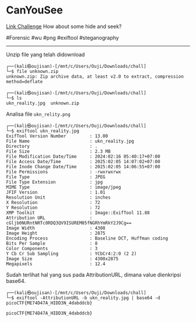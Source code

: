 # CanYouSee
[Link Challenge](https://play.picoctf.org/practice/challenge/408)
How about some hide and seek?

#Forensic #wu #png #exiftool #steganography 
___

Unzip file yang telah didownload
```
┌──(kali㉿oujisan)-[/mnt/c/Users/Ouji/Downloads/chall]
└─$ file unknown.zip
unknown.zip: Zip archive data, at least v2.0 to extract, compression method=deflate

┌──(kali㉿oujisan)-[/mnt/c/Users/Ouji/Downloads/chall]
└─$ ls
ukn_reality.jpg  unknown.zip
```

Analisa file `ukn_relity.png`
```
┌──(kali㉿oujisan)-[/mnt/c/Users/Ouji/Downloads/chall]
└─$ exiftool ukn_reality.jpg
ExifTool Version Number         : 13.00
File Name                       : ukn_reality.jpg
Directory                       : .
File Size                       : 2.3 MB
File Modification Date/Time     : 2024:02:16 05:40:17+07:00
File Access Date/Time           : 2025:02:05 14:07:02+07:00
File Inode Change Date/Time     : 2025:02:05 14:06:55+07:00
File Permissions                : -rwxrwxrwx
File Type                       : JPEG
File Type Extension             : jpg
MIME Type                       : image/jpeg
JFIF Version                    : 1.01
Resolution Unit                 : inches
X Resolution                    : 72
Y Resolution                    : 72
XMP Toolkit                     : Image::ExifTool 11.88
Attribution URL                 : cGljb0NURntNRTc0RDQ3QV9ISUREM05fNGRhYmRkY2J9Cg==
Image Width                     : 4308
Image Height                    : 2875
Encoding Process                : Baseline DCT, Huffman coding
Bits Per Sample                 : 8
Color Components                : 3
Y Cb Cr Sub Sampling            : YCbCr4:2:0 (2 2)
Image Size                      : 4308x2875
Megapixels                      : 12.4
```

Sudah terlihat hal yang sus pada AttributionURL, dimana value dienkripsi base64.
```
┌──(kali㉿oujisan)-[/mnt/c/Users/Ouji/Downloads/chall]
└─$ exiftool -AttributionURL -b ukn_reality.jpg | base64 -d
picoCTF{ME74D47A_HIDD3N_4dabddcb}
```

```
picoCTF{ME74D47A_HIDD3N_4dabddcb}
```
